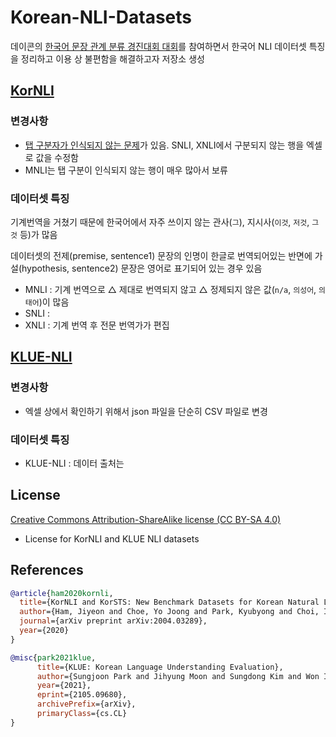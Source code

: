 # Korean-NLI-Datasets

데이콘의 [한국어 문장 관계 분류 경진대회 대회](https://dacon.io/competitions/official/235875/overview/description)를 참여하면서 한국어 NLI 데이터셋 특징을 정리하고 이용 상 불편함을 해결하고자 저장소 생성


## [KorNLI](https://github.com/kakaobrain/KorNLUDatasets)
### 변경사항
- [탭 구분자가 인식되지 않는 문제](https://github.com/kakaobrain/KorNLUDatasets/issues/4)가 있음. SNLI, XNLI에서 구분되지 않는 행을 엑셀로 값을 수정함
- MNLI는 탭 구분이 인식되지 않는 행이 매우 많아서 보류


### 데이터셋 특징

기계번역을 거쳤기 때문에 한국어에서 자주 쓰이지 않는 관사(`그`), 지시사(`이것`, `저것`, `그것` 등)가 많음

데이터셋의 전제(premise, sentence1) 문장의 인명이 한글로 번역되어있는 반면에 가설(hypothesis, sentence2) 문장은 영어로 표기되어 있는 경우 있음

<!---
  | | 예시 문장 | 변경된 예시 문장 |
  | --- | --- | --- |
  | 전제 문장 | 데이비슨은 스콘의 발음을 '뼈'와 운을 맞추기 위해 채택해서는 안 된다. | 없음 |
  | 가설 문장 | Davidson은 스콘과 뼈가 운을 맞춰야 한다고 믿지 않는다. | 데이비슨은 스콘과 뼈가 운을 맞춰야 한다고 믿지 않는다. |

--->

- MNLI : 기계 번역으로 △ 제대로 번역되지 않고 △ 정제되지 않은 값(`n/a`, `의성어`, `의태어`)이 많음
- SNLI : 
- XNLI : 기계 번역 후 전문 번역가가 편집



## [KLUE-NLI](https://github.com/KLUE-benchmark/KLUE)
### 변경사항
- 엑셀 상에서 확인하기 위해서 json 파일을 단순히 CSV 파일로 변경


### 데이터셋 특징
- KLUE-NLI : 데이터 출처는 


## License
[Creative Commons Attribution-ShareAlike license (CC BY-SA 4.0)](http://creativecommons.org/licenses/by-sa/4.0/)
- License for KorNLI and KLUE NLI datasets


## References
```bibtex
@article{ham2020kornli,
  title={KorNLI and KorSTS: New Benchmark Datasets for Korean Natural Language Understanding},
  author={Ham, Jiyeon and Choe, Yo Joong and Park, Kyubyong and Choi, Ilji and Soh, Hyungjoon},
  journal={arXiv preprint arXiv:2004.03289},
  year={2020}
}

@misc{park2021klue,
      title={KLUE: Korean Language Understanding Evaluation},
      author={Sungjoon Park and Jihyung Moon and Sungdong Kim and Won Ik Cho and Jiyoon Han and Jangwon Park and Chisung Song and Junseong Kim and Yongsook Song and Taehwan Oh and Joohong Lee and Juhyun Oh and Sungwon Lyu and Younghoon Jeong and Inkwon Lee and Sangwoo Seo and Dongjun Lee and Hyunwoo Kim and Myeonghwa Lee and Seongbo Jang and Seungwon Do and Sunkyoung Kim and Kyungtae Lim and Jongwon Lee and Kyumin Park and Jamin Shin and Seonghyun Kim and Lucy Park and Alice Oh and Jungwoo Ha and Kyunghyun Cho},
      year={2021},
      eprint={2105.09680},
      archivePrefix={arXiv},
      primaryClass={cs.CL}
}
```
